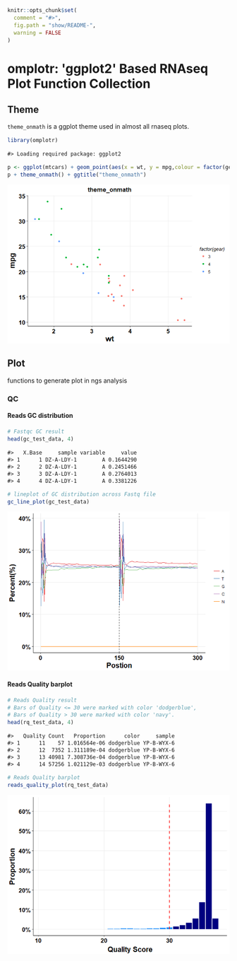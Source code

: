 <!-- README.md is generated from README.Rmd. Please edit that file -->
``` r
knitr::opts_chunk$set(
  comment = "#>",
  fig.path = "show/README-",
  warning = FALSE
)
```

omplotr: 'ggplot2' Based RNAseq Plot Function Collection
========================================================

Theme
-----

`theme_onmath` is a ggplot theme used in almost all rnaseq plots.

``` r
library(omplotr)
```

    #> Loading required package: ggplot2

``` r
p <- ggplot(mtcars) + geom_point(aes(x = wt, y = mpg,colour = factor(gear)))
p + theme_onmath() + ggtitle("theme_onmath")
```

![](show/README-unnamed-chunk-2-1.png)

Plot
----

functions to generate plot in ngs analysis

### QC

#### Reads GC distribution

``` r
# Fastqc GC result
head(gc_test_data, 4)
```

    #>   X.Base     sample variable     value
    #> 1      1 DZ-A-LDY-1        A 0.1644290
    #> 2      2 DZ-A-LDY-1        A 0.2451466
    #> 3      3 DZ-A-LDY-1        A 0.2764013
    #> 4      4 DZ-A-LDY-1        A 0.3381226

``` r
# lineplot of GC distribution across Fastq file
gc_line_plot(gc_test_data)
```

![](show/README-unnamed-chunk-3-1.png)

#### Reads Quality barplot

``` r
# Reads Quality result
# Bars of Quality <= 30 were marked with color 'dodgerblue', 
# Bars of Quality > 30 were marked with color 'navy'.
head(rq_test_data, 4)
```

    #>   Quality Count   Proportion      color     sample
    #> 1      11    57 1.016564e-06 dodgerblue YP-B-WYX-6
    #> 2      12  7352 1.311189e-04 dodgerblue YP-B-WYX-6
    #> 3      13 40981 7.308736e-04 dodgerblue YP-B-WYX-6
    #> 4      14 57256 1.021129e-03 dodgerblue YP-B-WYX-6

``` r
# Reads Quality barplot
reads_quality_plot(rq_test_data)
```

![](show/README-unnamed-chunk-4-1.png)
